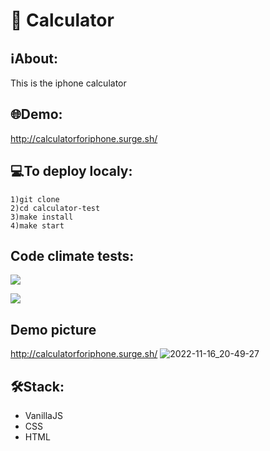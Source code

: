 # 🔢 Calculator

## ℹAbout:
This is the iphone calculator

## 🌐Demo:
http://calculatorforiphone.surge.sh/

## 💻To deploy localy:
```
1)git clone
2)cd calculator-test
3)make install
4)make start
```
## Code climate tests:
<a href="https://codeclimate.com/github/iFoxtrot33/calculator/maintainability"><img src="https://api.codeclimate.com/v1/badges/bbfb8b3b240512f7994d/maintainability" /></a>

![](https://github.com/iFoxtrot33/stopwatch/actions/workflows/lintCheck.yml/badge.svg)

## Demo picture
http://calculatorforiphone.surge.sh/
![2022-11-16_20-49-27](https://user-images.githubusercontent.com/102408798/202242972-18ce79d4-678b-403c-a03f-f9cb7c5cfa7c.png)

## 🛠Stack:
- VanillaJS
- CSS
- HTML
